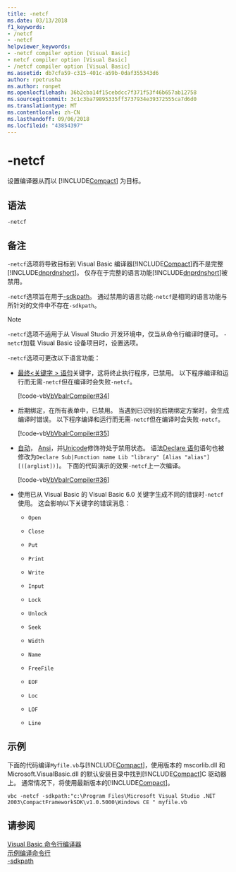 ```yaml
---
title: -netcf
ms.date: 03/13/2018
f1_keywords:
- /netcf
- -netcf
helpviewer_keywords:
- -netcf compiler option [Visual Basic]
- netcf compiler option [Visual Basic]
- /netcf compiler option [Visual Basic]
ms.assetid: db7cfa59-c315-401c-a59b-0daf355343d6
author: rpetrusha
ms.author: ronpet
ms.openlocfilehash: 36b2cba14f15cebdcc7f371f53f46b657ab12758
ms.sourcegitcommit: 3c1c3ba79895335ff3737934e39372555ca7d6d0
ms.translationtype: MT
ms.contentlocale: zh-CN
ms.lasthandoff: 09/06/2018
ms.locfileid: "43854397"
---
```

# <a name="-netcf"></a>-netcf
设置编译器从而以 [!INCLUDE[Compact](~/includes/compact-md.md)] 为目标。  
  
## <a name="syntax"></a>语法  
  
```  
-netcf  
```  
  
## <a name="remarks"></a>备注  
 `-netcf`选项将导致目标到 Visual Basic 编译器[!INCLUDE[Compact](~/includes/compact-md.md)]而不是完整[!INCLUDE[dnprdnshort](~/includes/dnprdnshort-md.md)]。 仅存在于完整的语言功能[!INCLUDE[dnprdnshort](~/includes/dnprdnshort-md.md)]被禁用。  
  
 `-netcf`选项旨在用于[-sdkpath](../../../visual-basic/reference/command-line-compiler/sdkpath.md)。 通过禁用的语言功能`-netcf`是相同的语言功能与所针对的文件中不存在`-sdkpath`。  
  
> [!NOTE]
>  `-netcf`选项不适用于从 Visual Studio 开发环境中，仅当从命令行编译时便可。 `-netcf`加载 Visual Basic 设备项目时，设置选项。  
  
 `-netcf`选项可更改以下语言功能：  
  
-   [最终\<关键字 > 语句](../../../visual-basic/language-reference/statements/end-keyword-statement.md)关键字，这将终止执行程序，已禁用。 以下程序编译和运行而无需`-netcf`但在编译时会失败`-netcf`。  
  
     [!code-vb[VbVbalrCompiler#34](../../../visual-basic/reference/command-line-compiler/codesnippet/VisualBasic/netcf_1.vb)]  
  
-   后期绑定，在所有表单中，已禁用。 当遇到已识别的后期绑定方案时，会生成编译时错误。 以下程序编译和运行而无需`-netcf`但在编译时会失败`-netcf`。  
  
     [!code-vb[VbVbalrCompiler#35](../../../visual-basic/reference/command-line-compiler/codesnippet/VisualBasic/netcf_2.vb)]  
  
-   [自动](../../../visual-basic/language-reference/modifiers/auto.md)， [Ansi](../../../visual-basic/language-reference/modifiers/ansi.md)，并[Unicode](../../../visual-basic/language-reference/modifiers/unicode.md)修饰符处于禁用状态。 语法[Declare 语句](../../../visual-basic/language-reference/statements/declare-statement.md)语句也被修改为`Declare Sub|Function name Lib "library" [Alias "alias"] [([arglist])]`。 下面的代码演示的效果`-netcf`上一次编译。  
  
     [!code-vb[VbVbalrCompiler#36](../../../visual-basic/reference/command-line-compiler/codesnippet/VisualBasic/netcf_3.vb)]  
  
-   使用已从 Visual Basic 的 Visual Basic 6.0 关键字生成不同的错误时`-netcf`使用。 这会影响以下关键字的错误消息：  
  
    -   `Open`  
  
    -   `Close`  
  
    -   `Put`  
  
    -   `Print`  
  
    -   `Write`  
  
    -   `Input`  
  
    -   `Lock`  
  
    -   `Unlock`  
  
    -   `Seek`  
  
    -   `Width`  
  
    -   `Name`  
  
    -   `FreeFile`  
  
    -   `EOF`  
  
    -   `Loc`  
  
    -   `LOF`  
  
    -   `Line`  
  
## <a name="example"></a>示例  
 下面的代码编译`Myfile.vb`与[!INCLUDE[Compact](~/includes/compact-md.md)]，使用版本的 mscorlib.dll 和 Microsoft.VisualBasic.dll 的默认安装目录中找到[!INCLUDE[Compact](~/includes/compact-md.md)]C 驱动器上。 通常情况下，将使用最新版本的[!INCLUDE[Compact](~/includes/compact-md.md)]。  
  
```console  
vbc -netcf -sdkpath:"c:\Program Files\Microsoft Visual Studio .NET 2003\CompactFrameworkSDK\v1.0.5000\Windows CE " myfile.vb  
```  
  
## <a name="see-also"></a>请参阅  
 [Visual Basic 命令行编译器](../../../visual-basic/reference/command-line-compiler/index.md)  
 [示例编译命令行](../../../visual-basic/reference/command-line-compiler/sample-compilation-command-lines.md)  
 [-sdkpath](../../../visual-basic/reference/command-line-compiler/sdkpath.md)
